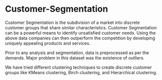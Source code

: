# Customer-Segmentation
Customer Segmentation is the subdivision of a market into discrete customer groups that share similar characteristics. Customer Segmentation can be a powerful means to identify unsatisfied customer needs. Using the above data companies can then outperform the competition by developing uniquely appealing products and services.

Prior to any analysis and segmentation, data is preprocessed as per the demands. Major problem in this dataset was the existence of outliers.

We have tried different clustering techniques to create discrete customer groups like KMeans clustering, Birch clustering, and Hierarchical clustering.
